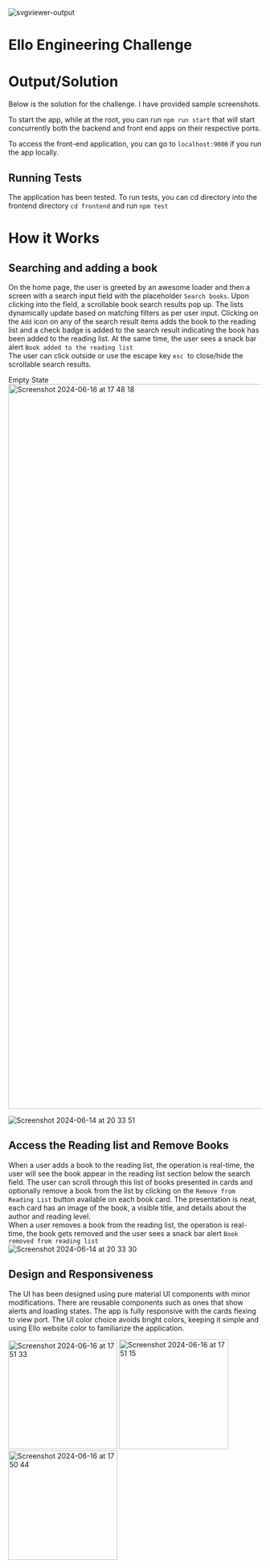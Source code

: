 ![svgviewer-output](https://github.com/ElloTechnology/backend_takehome/assets/3518127/561bc8d4-bffc-4360-b9ea-61e876bcec93)

# Ello Engineering Challenge

# Output/Solution

Below is the solution for the challenge. I have provided sample screenshots.

To start the app, while at the root, you can run `npm run start` that will start concurrently both the backend and front end apps on their respective ports.

To access the front-end application, you can go to `localhost:9000` if you run the app locally.

## Running Tests

The application has been tested. To run tests, you can cd directory into the frontend directory `cd frontend` and run `npm test`

# How it Works

## Searching and adding a book

On the home page, the user is greeted by an awesome loader and then a screen with a search input field with the placeholder `Search books`. Upon clicking into the field, a scrollable book search results pop up. The lists dynamically update based on matching filters as per user input. Clicking on the `Add` icon on any of the search result items adds the book to the reading list and a check badge is added to the search result indicating the book has been added to the reading list. At the same time, the user sees a snack bar alert `Book added to the reading list`  
The user can click outside or use the escape key `esc`  to close/hide the scrollable search results. 

Empty State
<img width="1440" alt="Screenshot 2024-06-16 at 17 48 18" src="https://github.com/Mutuba/Booklist-assignment/assets/39365725/6c320ff3-f548-459a-8ce6-355917c8d5b6">

![Screenshot 2024-06-14 at 20 33 51](https://github.com/Mutuba/Booklist-assignment/assets/39365725/22a2b6b4-03ee-438a-9e83-ad6f0b0809fa)

## Access the Reading list and Remove Books

When a user adds a book to the reading list, the operation is real-time, the user will see the book appear in the reading list section below the search field. The user can scroll through this list of books presented in cards and optionally remove a book from the list by clicking on the `Remove from Reading List` button available on each book card. The presentation is neat, each card has an image of the book, a visible title, and details about the author and reading level.  
When a user removes a book from the reading list, the operation is real-time, the book gets removed and the user sees a snack bar alert `Book removed from reading list`  
![Screenshot 2024-06-14 at 20 33 30](https://github.com/Mutuba/Booklist-assignment/assets/39365725/05c95450-889d-45a2-8551-50ce805f4f7b)

## Design and Responsiveness

The UI has been designed using pure material UI components with minor modifications. There are reusable components such as ones that show alerts and loading states. The app is fully responsive with the cards flexing to view port. The UI color choice avoids bright colors, keeping it simple and using Ello website color to familiarize the application.

<img width="216" alt="Screenshot 2024-06-16 at 17 51 33" src="https://github.com/Mutuba/Booklist-assignment/assets/39365725/e3b9566b-73a9-4bad-9455-218c479fc334">
<img width="218" alt="Screenshot 2024-06-16 at 17 51 15" src="https://github.com/Mutuba/Booklist-assignment/assets/39365725/716d24af-a2c7-47b7-80f5-56858b4071a0">

<img width="217" alt="Screenshot 2024-06-16 at 17 50 44" src="https://github.com/Mutuba/Booklist-assignment/assets/39365725/304e34e9-f812-443d-8858-2edfc303ed39">
